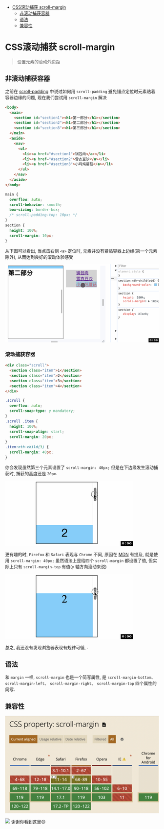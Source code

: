<!-- TOC -->

- [CSS滚动捕获 scroll-margin](#css%E6%BB%9A%E5%8A%A8%E6%8D%95%E8%8E%B7-scroll-margin)
  - [非滚动捕获容器](#%E9%9D%9E%E6%BB%9A%E5%8A%A8%E6%8D%95%E8%8E%B7%E5%AE%B9%E5%99%A8)
  - [语法](#%E8%AF%AD%E6%B3%95)
  - [兼容性](#%E5%85%BC%E5%AE%B9%E6%80%A7)

<!-- /TOC -->

# CSS滚动捕获 scroll-margin
> 设置元素的滚动外边距


## 非滚动捕获容器
之前在 [scroll-padding](./52CSS滚动捕获scroll-padding.md) 中说过如何用 `scroll-padding` 避免锚点定位时元素贴着容器边缘的问题, 现在我们尝试用 `scroll-margin` 解决
```html
<body>
  <main>
    <section id="section1"><h1>第一部分</h1></section>
    <section id="section2"><h1>第二部分</h1></section>
    <section id="section3"><h1>第三部分</h1></section>
  </main>
  <aside>
    <nav>
      <ul>
        <li><a href="#section1">锅包肉</a></li>
        <li><a href="#section2">雪衣豆沙</a></li>
        <li><a href="#section3">小鸡炖蘑菇</a></li>
      </ul>
    </nav>
  </aside>
</body>
```
```css
main {
  overflow: auto;
  scroll-behavior: smooth;
  box-sizing: border-box;
  /* scroll-padding-top: 10px; */
}
section {
  height: 100%;
  scroll-margin: 10px;
}
```

从下图可以看出, 当点击右侧 `<a>` 定位时, 元素并没有紧贴容器上边缘(第一个元素除外), 从而达到良好的滚动体验感受

![](../image/scroll-margin1.gif)

### 滚动捕获容器
```html
<div class="scroll">
  <section class="item">1</section>
  <section class="item">2</section>
  <section class="item">3</section>
  <section class="item">4</section>
</div>
```
```css
.scroll {
  overflow: auto;
  scroll-snap-type: y mandatory;
}
.scroll .item {
  height: 100%;
  scroll-snap-align: start;
  scroll-margin: 20px;
}
.item:nth-child(3) {
  scroll-margin: 40px;
}
```
你会发现虽然第三个元素设置了 `scroll-margin: 40px;` 但是在下边缘发生滚动捕获时, 捕获的高度还是 `20px`.


![](../image/scroll-margin2.gif)

更有趣的时, `Firefox` 和 `Safari` 表现与 `Chrome` 不同, 原因在 [MDN](https://developer.mozilla.org/en-US/docs/Web/CSS/scroll-margin#examples) 有提及, 就是使用 `scroll-margin: 40px;` 虽然语法上是给四个 `scroll-margin` 都设置了值, 但实际上只有 `scroll-margin-top` 有值(`y` 轴方向滚动来说)

![](../image/scroll-margin3.gif)

总之, 我还没有发现浏览器表现有规律可循, .

## 语法
和 `margin` 一样, `scroll-margin` 也是一个简写属性, 是 `scroll-margin-bottom`、 `scroll-margin-left`、 `scroll-margin-right`、 `scroll-margin-top` 四个属性的简写.

## 兼容性
![](../image/Snipaste_2023-11-06_09-10-50.png)

![](../image/)
谢谢你看到这里😊